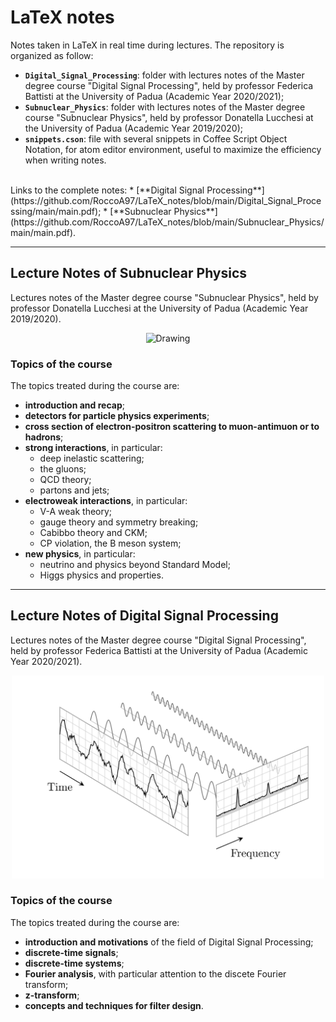 # LaTeX notes
Notes taken in LaTeX in real time during lectures. The repository is organized as follow:
* **`Digital_Signal_Processing`**: folder with lectures notes of the Master degree course "Digital Signal Processing", held by professor Federica Battisti at the University of Padua (Academic Year 2020/2021);
* **`Subnuclear_Physics`**: folder with lectures notes of the Master degree course "Subnuclear Physics", held by professor Donatella Lucchesi at the University of Padua (Academic Year 2019/2020);
* **`snippets.cson`**: file with several snippets in Coffee Script Object Notation, for atom editor environment, useful to maximize the efficiency when writing notes.

<br>
Links to the complete notes:
* [**Digital Signal Processing**](https://github.com/RoccoA97/LaTeX_notes/blob/main/Digital_Signal_Processing/main/main.pdf);
* [**Subnuclear Physics**](https://github.com/RoccoA97/LaTeX_notes/blob/main/Subnuclear_Physics/main/main.pdf).





***
## Lecture Notes of Subnuclear Physics
Lectures notes of the Master degree course "Subnuclear Physics", held by professor Donatella Lucchesi at the University of Padua (Academic Year 2019/2020).

<center>
    <img src="./timeline.png" alt="Drawing" style="width: 500px"/>
</center>



### Topics of the course
The topics treated during the course are:
* **introduction and recap**;
* **detectors for particle physics experiments**;
* **cross section of electron-positron scattering to muon-antimuon or to hadrons**;
* **strong interactions**, in particular:
    * deep inelastic scattering;
    * the gluons;
    * QCD theory;
    * partons and jets;
* **electroweak interactions**, in particular:
    * V-A weak theory;
    * gauge theory and symmetry breaking;
    * Cabibbo theory and CKM;
    * CP violation, the B meson system;
* **new physics**, in particular:
    * neutrino and physics beyond Standard Model;
    * Higgs physics and properties.





***
## Lecture Notes of Digital Signal Processing
Lectures notes of the Master degree course "Digital Signal Processing", held by professor Federica Battisti at the University of Padua (Academic Year 2020/2021).

<center>
    <img src="./fft.png" alt="Drawing" style="width: 500px"/>
</center>



### Topics of the course
The topics treated during the course are:
* **introduction and motivations** of the field of Digital Signal Processing;
* **discrete-time signals**;
* **discrete-time systems**;
* **Fourier analysis**, with particular attention to the discete Fourier transform;
* **z-transform**;
* **concepts and techniques for filter design**.
